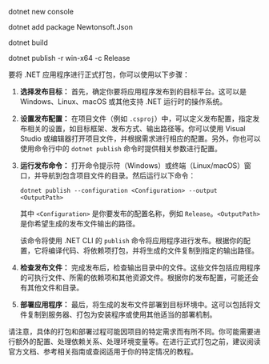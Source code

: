 

dotnet new console

dotnet add package Newtonsoft.Json





dotnet build

dotnet publish -r win-x64 -c Release







要将 .NET 应用程序进行正式打包，你可以使用以下步骤：

1. **选择发布目标：** 首先，确定你要将应用程序发布到的目标平台。这可以是 Windows、Linux、macOS 或其他支持 .NET 运行时的操作系统。

2. **设置发布配置：** 在项目文件（例如 `.csproj`）中，可以定义发布配置，指定发布相关的设置，如目标框架、发布方式、输出路径等。你可以使用 Visual Studio 或编辑器打开项目文件，并根据需求进行相应的配置。另外，你也可以使用命令行中的 `dotnet publish` 命令时提供相关参数进行配置。

3. **运行发布命令：** 打开命令提示符（Windows）或终端（Linux/macOS）窗口，并导航到包含项目文件的目录。然后运行以下命令：

   ```
   dotnet publish --configuration <Configuration> --output <OutputPath>
   ```

   其中 `<Configuration>` 是你要发布的配置名称，例如 `Release`。`<OutputPath>` 是你希望生成的发布文件输出的路径。

   该命令将使用 .NET CLI 的 `publish` 命令将应用程序进行发布。根据你的配置，它将编译代码、将依赖项打包，并将生成的文件复制到指定的输出路径。

4. **检查发布文件：** 完成发布后，检查输出目录中的文件。这些文件包括应用程序的可执行文件、所需的依赖项和其他资源文件。根据你的发布配置，可能还会有其他文件和目录。

5. **部署应用程序：** 最后，将生成的发布文件部署到目标环境中。这可以包括将文件复制到服务器、打包为安装程序或使用其他适当的部署机制。

请注意，具体的打包和部署过程可能因项目的特定需求而有所不同。你可能需要进行额外的配置、处理依赖关系、处理环境变量等。在进行正式打包之前，建议阅读官方文档、参考相关指南或查阅适用于你的特定情况的教程。